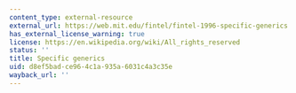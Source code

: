 ```yaml
---
content_type: external-resource
external_url: https://web.mit.edu/fintel/fintel-1996-specific-generics.pdf
has_external_license_warning: true
license: https://en.wikipedia.org/wiki/All_rights_reserved
status: ''
title: Specific generics
uid: d8ef5bad-ce96-4c1a-935a-6031c4a3c35e
wayback_url: ''
---
```

